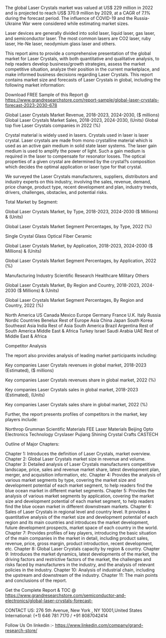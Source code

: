
The global Laser Crystals market was valued at US$ 229 million in 2022 and is projected to reach US$ 370.9 million by 2029, at a CAGR of 7.1% during the forecast period. The influence of COVID-19 and the Russia-Ukraine War were considered while estimating market sizes.

Laser devices are generally divided into solid laser, liquid laser, gas laser, and semiconductor laser. The most common lasers are CO2 laser, ruby laser, He-Ne laser, neodymium glass laser and others.

This report aims to provide a comprehensive presentation of the global market for Laser Crystals, with both quantitative and qualitative analysis, to help readers develop business/growth strategies, assess the market competitive situation, analyze their position in the current marketplace, and make informed business decisions regarding Laser Crystals. This report contains market size and forecasts of Laser Crystals in global, including the following market information:

Download FREE Sample of this Report @ https://www.grandresearchstore.com/report-sample/global-laser-crystals-forecast-2023-2030-678

Global Laser Crystals Market Revenue, 2018-2023, 2024-2030, ($ millions)
Global Laser Crystals Market Sales, 2018-2023, 2024-2030, (Units)
Global top five Laser Crystals companies in 2022 (%)

Crystal material is widely used in lasers. Crystals used in laser is laser crystal. Laser crystals are made from mono crystalline material which is used as an active gain medium in solid state laser systems. The laser gain medium is used to amplify the power of light. Such a gain medium is required in the laser to compensate for resonator losses. The optical properties of a given crystal are determined by the crystal?s composition which decides the optimal application or laser type for that crystal.

We surveyed the Laser Crystals manufacturers, suppliers, distributors and industry experts on this industry, involving the sales, revenue, demand, price change, product type, recent development and plan, industry trends, drivers, challenges, obstacles, and potential risks.

Total Market by Segment:

Global Laser Crystals Market, by Type, 2018-2023, 2024-2030 ($ Millions) & (Units)

Global Laser Crystals Market Segment Percentages, by Type, 2022 (%)

Single Crystal
Glass
Optical Fiber
Ceramic

Global Laser Crystals Market, by Application, 2018-2023, 2024-2030 ($ Millions) & (Units)

Global Laser Crystals Market Segment Percentages, by Application, 2022 (%)

Manufacturing Industry
Scientific Research
Healthcare
Military
Others

Global Laser Crystals Market, By Region and Country, 2018-2023, 2024-2030 ($ Millions) & (Units)

Global Laser Crystals Market Segment Percentages, By Region and Country, 2022 (%)

North America
US
Canada
Mexico
Europe
Germany
France
U.K.
Italy
Russia
Nordic Countries
Benelux
Rest of Europe
Asia
China
Japan
South Korea
Southeast Asia
India
Rest of Asia
South America
Brazil
Argentina
Rest of South America
Middle East & Africa
Turkey
Israel
Saudi Arabia
UAE
Rest of Middle East & Africa

Competitor Analysis

The report also provides analysis of leading market participants including:

Key companies Laser Crystals revenues in global market, 2018-2023 (Estimated), ($ millions)

Key companies Laser Crystals revenues share in global market, 2022 (%)

Key companies Laser Crystals sales in global market, 2018-2023 (Estimated), (Units)

Key companies Laser Crystals sales share in global market, 2022 (%)

Further, the report presents profiles of competitors in the market, key players include:

Northrop Grumman
Scientific Materials
FEE
Laser Materials
Beijing Opto Electronics Technology
Cryslaser
Pujiang Shining Crystal Crafts
CASTECH

Outline of Major Chapters:

Chapter 1: Introduces the definition of Laser Crystals, market overview.
Chapter 2: Global Laser Crystals market size in revenue and volume.
Chapter 3: Detailed analysis of Laser Crystals manufacturers competitive landscape, price, sales and revenue market share, latest development plan, merger, and acquisition information, etc.
Chapter 4: Provides the analysis of various market segments by type, covering the market size and development potential of each market segment, to help readers find the blue ocean market in different market segments.
Chapter 5: Provides the analysis of various market segments by application, covering the market size and development potential of each market segment, to help readers find the blue ocean market in different downstream markets.
Chapter 6: Sales of Laser Crystals in regional level and country level. It provides a quantitative analysis of the market size and development potential of each region and its main countries and introduces the market development, future development prospects, market space of each country in the world.
Chapter 7: Provides profiles of key players, introducing the basic situation of the main companies in the market in detail, including product sales, revenue, price, gross margin, product introduction, recent development, etc.
Chapter 8: Global Laser Crystals capacity by region & country.
Chapter 9: Introduces the market dynamics, latest developments of the market, the driving factors and restrictive factors of the market, the challenges and risks faced by manufacturers in the industry, and the analysis of relevant policies in the industry.
Chapter 10: Analysis of industrial chain, including the upstream and downstream of the industry.
Chapter 11: The main points and conclusions of the report.

Get the Complete Report & TOC @ https://www.grandresearchstore.com/semiconductor-and-electronics/global-laser-crystals-forecast-

CONTACT US:
276 5th Avenue, New York , NY 10001,United States
International: (+1) 646 781 7170 / +91 8087042414

Follow Us On linkedin :- https://www.linkedin.com/company/grand-research-store/
